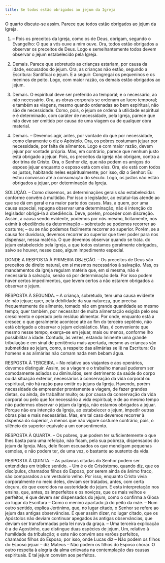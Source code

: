 ```yaml
---
title: Se todos estão obrigados ao jejum da Igreja
---
```


O quarto discute–se assim. Parece que todos estão obrigados ao jejum da Igreja.  

1. – Pois os preceitos da Igreja, como os de Deus, obrigam, segundo o Evangelho: O que a vós ouve a mim ouve. Ora, todos estão obrigados a observar os preceitos de Deus. Logo e semelhantemente todos devem observar o jejum estabelecido pela Igreja.  

2. Demais. Parece que sobretudo as crianças estariam, por causa da idade, escusados do jejum. Ora, as crianças não estão, segundo a Escritura: Santificai o jejum. E a seguir: Congregai os pequeninos e os meninos de peito. Logo, com maior razão, os demais estão obrigados ao jejum.  

3. Demais. O espiritual deve ser preferido ao temporal; e o necessário, ao não necessário. Ora, as obras corporais se ordenam ao lucro temporal; e também as viagens, mesmo quando ordenadas ao bem espiritual, não são de necessidade. Como, pois, o jejum se ordena à utilidade espiritual e é determinado, com caráter de necessidade, pela Igreja, parece que não deve ser omitido por causa de uma viagem ou de qualquer obra material.  

4. Demais. – Devemos agir, antes, por vontade do que por necessidade, como claramente o diz o Apóstolo. Ora, os pobres costumam jejuar por necessidade, por falta de alimentos. Logo e com maior razão, devem jejuar por vontade própria.  Mas, em contrário, parece que nenhum justo está obrigado a jejuar. Pois, os preceitos da igreja não obrigam, contra a dor trina de Cristo. Ora, o Senhor diz, que não podem os amigos do esposo jejuar enquanto o esposo está com eles.  Ora, ele está com todos os justos, habitando neles espiritualmente; por isso, diz o Senhor: Eu estou convosco até a consumação do século. Logo, os justos não estão obrigados a jejuar, por determinação da Igreja.  

SOLUÇÃO. – Como dissemos, as determinações gerais são estabelecidas conforme convêm à multidão. Por isso o legislador, ao estatuí–Ias atende ao que se dá em geral e na maior parte dos casos. Mas, a quem, por uma causa especial, repugna observar uma determinação, não é intenção do legislador obrigá–Ia à obediência. Deve, porém, proceder com discreção. Assim, a causa sendo evidente, podemos por nós mesmo, licitamente, nos eximir à obediência da determinação – sobretudo se podemos recorrer ao costume; – ou se não podemos facilmente recorrer ao superior. Porém, se a causa for duvidosa, devemos recorrer ao superior que tiver poder para nos dispensar, nessa matéria. O que devemos observar quando se trata. do jejum estabelecido pela Igreja, a que todos estamos geralmente obrigados, salvo se houver, nesse caso, algum impedimento especial.  

DONDE A RESPOSTA À PRIMEIRA OBJEÇÃO. – Os preceitos de Deus são preceitos de direito natural, em si mesmos necessários à salvação. Mas, os mandamentos da Igreja regulam matéria que, em si mesma, não é necessária à salvação, senão só por determinação dela. Por isso podem haver certos impedimentos, que levem certos a não estarem obrigados a observar o jejum.  

RESPOSTA À SEGUNDA. – A criança, sobretudo, tem uma causa evidente de não jejuar; quer, pela debilidade da sua natureza, que precisa frequentemente de alimento, tomado não em grande quantidade ao mesmo tempo; quer também, por necessitar de muita alimentação exigida pelo seu crescimento e operado pelo resíduo alimentar. Por onde, enquanto está a crescer, o que geralmente acontece até ao fim do terceiro septênio, não está obrigado a observar o jejum eclesiástico. Mas, é conveniente que mesmo nesse tempo, exerça–se em jejuar, mais ou menos, conforme lho possibilitar a idade.  Contudo, às vezes, estando Iminente uma grande tribulação e em sinal de penitência mais apertada, mesmo as crianças são submetidas ao jejum, como, a respeito das alimárias se lê na Escritura: Os homens e as alimárias não comam nada nem bebam água.  

RESPOSTA À TERCEIRA. – No relativo aos viajantes e aos operários, devemos distinguir. Assim, se a viagem e o trabalho manual puderem ser comodamente adiados ou diminuídos, sem detrimento da saúde do corpo ou da situação exterior, necessários à conservação da vida corporal ou espiritual, não há razão para omitir os jejuns da Igreja. Havendo, porém necessidade de empreender prontamente a viagem, de fazer grandes dietas, ou ainda, de trabalhar muito; ou por causa da conservação da vida corporal ou pelo que for necessário à vida espiritual; e de ao mesmo tempo não pudermos observar o jejum da Igreja, não estamos obrigados a jejuar. Porque não era intenção da Igreja, ao estabelecer o jejum, impedir outras obras pias e mais necessárias. Mas, em tal caso devemos recorrer à dispensa do superior, a menos que não vigore costume contrário, pois, o silêncio do superior equivale a um consentimento.  

RESPOSTA À QUARTA. – Os pobres, que podem ter suficientemente o que lhes basta para uma refeição, não ficam, pela sua pobreza, dispensados do jejum da Igreja. Mas, dele ficam escusados os que mendigam pequenas esmolas, e não podem ter, de uma vez, o bastante ao sustento da vida.  

RESPOSTA À QUINTA. – As palavras citadas do Senhor podem ser entendidas em tríplice sentido. – Um é o de Crisóstomo, quando diz, que os discípulos, chamados filhos do Esposo, por serem ainda de ânimo fraco, são comparados a um vestuário velho. Por isso, enquanto Cristo vivia corporalmente no meio deles, deviam ser tratados, antes, com certa doçura, do que exercidos na austeridade do jejum. E esta interpretação nos ensina, que, antes, os imperfeitos e os noviços, que os mais velhos e perfeitos, é que devem ser dispensados do jejum, como o confirma a Glosa ao lugar da Escritura – Como o menino apartado já do peito da mãe. – Num outro sentido, explica Jerónimo, que, no lugar citado, o Senhor se refere ao jejum das antigas observâncias. E quer assim dizer, no lugar citado, que os Apóstolos não deviam continuar apegados às antigas observâncias, que deviam ser transformadas pela lei nova da graça. – Uma terceira explicação é a de Agostinho, que distingue duas espécies de jejum, Um, relativo à humildade da tribulação; e este não convém aos varões perfeitos, chamados filhos do Esposo; por isso, onde Lucas diz – Não podem os filhos do Esposo jejuar – diz Mateus – Não podem os filhos do Esposo chorar. O outro respeita à alegria da alma enlevada na contemplação das causas espirituais. E tal jejum convém aos perfeitos.